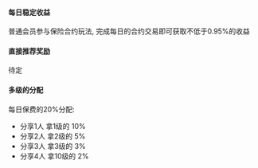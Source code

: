 

#### 每日稳定收益

普通会员参与保险合约玩法, 完成每日的合约交易即可获取不低于0.95%的收益

#### 直接推荐奖励

待定
    
#### 多级的分配

每日保费的20%分配:

* 分享1人  拿1级的 10%
* 分享2人  拿2级的 5%
* 分享3人  拿3级的 3%
* 分享4人  拿10级的 2%
